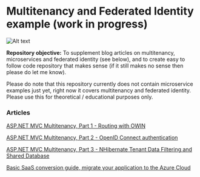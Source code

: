 # Multitenancy and Federated Identity example (work in progress)

![Alt text](https://leanworkspace.visualstudio.com/_apis/public/build/definitions/3c44af5e-2843-4cf8-8e4f-b13743536cc3/4/badge?api-version=4.1-preview)

**Repository objective:** 
To supplement blog articles on multitenancy, microservices and federated identity (see below), and to create easy to follow code repository that makes sense (if it still makes no sense then please do let me know). 

Please do note that this repository currently does not contain microservice examples just yet, right now it covers multitenancy and federated identity. Please use this for theoretical / educational purposes only. 

### Articles 

[ASP.NET MVC Multitenancy, Part 1 - Routing with OWIN](http://www.zankavtaskin.com/2017/08/aspnet-mvc-multitenant-routing-with-owin.html)

[ASP.NET MVC Multitenancy, Part 2 - OpenID Connect authentication](http://www.zankavtaskin.com/2017/11/aspnet-mvc-multitenancy-part-2-openid.html)

[ASP.NET MVC Multitenancy, Part 3 - NHibernate Tenant Data Filtering and Shared Database](http://www.zankavtaskin.com/2017/12/aspnet-mvc-multitenancy-nhinbernate-shared-database-tenant-data-filtering.html)

[Basic SaaS conversion guide, migrate your application to the Azure Cloud]( http://www.zankavtaskin.com/2016/12/basic-saas-conversion-guide-migrate.html)

